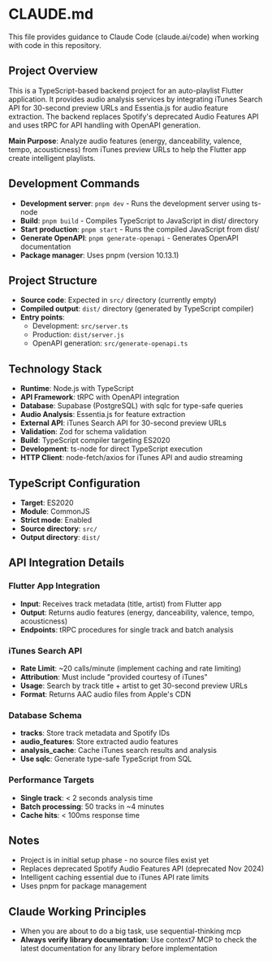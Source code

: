 # CLAUDE.md

This file provides guidance to Claude Code (claude.ai/code) when working with code in this repository.

## Project Overview

This is a TypeScript-based backend project for an auto-playlist Flutter application. It provides audio analysis services by integrating iTunes Search API for 30-second preview URLs and Essentia.js for audio feature extraction. The backend replaces Spotify's deprecated Audio Features API and uses tRPC for API handling with OpenAPI generation.

**Main Purpose**: Analyze audio features (energy, danceability, valence, tempo, acousticness) from iTunes preview URLs to help the Flutter app create intelligent playlists.

## Development Commands

- **Development server**: `pnpm dev` - Runs the development server using ts-node
- **Build**: `pnpm build` - Compiles TypeScript to JavaScript in dist/ directory
- **Start production**: `pnpm start` - Runs the compiled JavaScript from dist/
- **Generate OpenAPI**: `pnpm generate-openapi` - Generates OpenAPI documentation
- **Package manager**: Uses pnpm (version 10.13.1)

## Project Structure

- **Source code**: Expected in `src/` directory (currently empty)
- **Compiled output**: `dist/` directory (generated by TypeScript compiler)
- **Entry points**: 
  - Development: `src/server.ts`
  - Production: `dist/server.js`
  - OpenAPI generation: `src/generate-openapi.ts`

## Technology Stack

- **Runtime**: Node.js with TypeScript
- **API Framework**: tRPC with OpenAPI integration
- **Database**: Supabase (PostgreSQL) with sqlc for type-safe queries
- **Audio Analysis**: Essentia.js for feature extraction
- **External API**: iTunes Search API for 30-second preview URLs
- **Validation**: Zod for schema validation
- **Build**: TypeScript compiler targeting ES2020
- **Development**: ts-node for direct TypeScript execution
- **HTTP Client**: node-fetch/axios for iTunes API and audio streaming

## TypeScript Configuration

- **Target**: ES2020
- **Module**: CommonJS
- **Strict mode**: Enabled
- **Source directory**: `src/`
- **Output directory**: `dist/`

## API Integration Details

### Flutter App Integration
- **Input**: Receives track metadata (title, artist) from Flutter app
- **Output**: Returns audio features (energy, danceability, valence, tempo, acousticness)
- **Endpoints**: tRPC procedures for single track and batch analysis

### iTunes Search API
- **Rate Limit**: ~20 calls/minute (implement caching and rate limiting)
- **Attribution**: Must include "provided courtesy of iTunes" 
- **Usage**: Search by track title + artist to get 30-second preview URLs
- **Format**: Returns AAC audio files from Apple's CDN

### Database Schema
- **tracks**: Store track metadata and Spotify IDs
- **audio_features**: Store extracted audio features  
- **analysis_cache**: Cache iTunes search results and analysis
- **Use sqlc**: Generate type-safe TypeScript from SQL

### Performance Targets
- **Single track**: < 2 seconds analysis time
- **Batch processing**: 50 tracks in ~4 minutes
- **Cache hits**: < 100ms response time

## Notes

- Project is in initial setup phase - no source files exist yet
- Replaces deprecated Spotify Audio Features API (deprecated Nov 2024)
- Intelligent caching essential due to iTunes API rate limits
- Uses pnpm for package management

## Claude Working Principles

- When you are about to do a big task, use sequential-thinking mcp
- **Always verify library documentation**: Use context7 MCP to check the latest documentation for any library before implementation